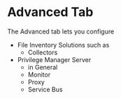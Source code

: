 [title]: # (- Advanced Tab)
[tags]: # (user interface,console,overview)
[priority]: # (2108)
# Advanced Tab

The Advanced tab lets you configure 

* File Inventory Solutions such as
  * Collectors
* Privilege Manager Server
  * in General
  * Monitor
  * Proxy
  * Service Bus
